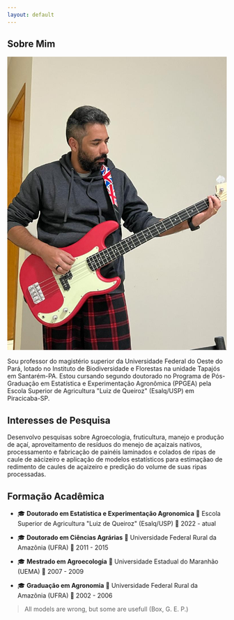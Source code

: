 ```yaml
---
layout: default
---
```


## Sobre Mim
<!--- ## About Me -->

<img class="profile-picture" src="bass.jpeg">

Sou professor do magistério superior da Universidade Federal do Oeste do Pará, lotado no Instituto de Biodiversidade e Florestas na unidade Tapajós em Santarém-PA. Estou cursando segundo doutorado no Programa de Pós-Graduação em Estatística e Experimentação Agronômica (PPGEA) pela Escola Superior de Agricultura "Luiz de Queiroz" (Esalq/USP) em Piracicaba-SP.

<!-- This is a jekyll based resume template. You can find the full source code on [GitHub](https://github.com/bk2dcradle/researcher) -->

## Interesses de Pesquisa
<!-- ## Research Interest -->

Desenvolvo pesquisas sobre Agroecologia, fruticultura, manejo e produção de açaí, aproveitamento de resíduos do menejo de açaizais nativos, processamento e fabricação de painéis laminados e colados de ripas de caule de aácizeiro e aplicação de modelos estatísticos para estimaçãao de redimento de caules de açaizeiro e predição do volume de suas ripas processadas.

<!-- ## Publications

1. F.Bar, J.Doe: Effects of having a placeholder of a name
2. S.Holmes, J.Watson: Consequences of living with a sociopath in London -->

## Formação Acadêmica
<!-- ## Academic Backgroung -->

- 🎓 **Doutorado em Estatística e Experimentação Agronomica**
  📍 Escola Superior de Agricultura "Luiz de Queiroz" (Esalq/USP)
  📅 2022 - atual

- 🎓 **Doutorado em Ciências Agrárias**
  📍 Universidade Federal Rural da Amazônia (UFRA)
  📅 2011 - 2015

- 🎓 **Mestrado em Agroecologia**
  📍 Universidade Estadual do Maranhão (UEMA)
  📅 2007 - 2009

- 🎓 **Graduação em Agronomia**
  📍 Universidade Federal Rural da Amazônia (UFRA)
  📅 2002 - 2006

<!-- This is a [link](http://google.com). Something *italics* and something **bold**. -->

<!-- Here is a table

Year | Award | Category
-----|-------|--------
2014 | Emmy  | Won Outstanding Lead Actor in a miniseries or a movie
2015 | BAFTA | Nominated for Best Leading Actor for Sherlock
2014 | Satellite | Won Best Actor miniseries or television film

Here is a horizontal rule

---

-->

<!-- Here is a blockquote -->

> All models are wrong, but some are usefull (Box, G. E. P.)

<!-- ## References

* Foo Bar: Head of Department, Placeholder Names, Lorem
* John Doe: Associate Professor, Department of Computer Science, Ipsum
-->
